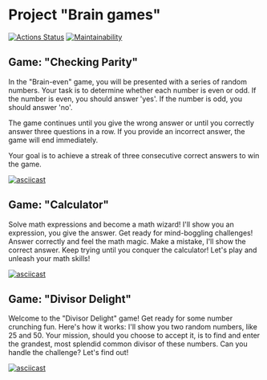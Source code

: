 # Project "Brain games"

[![Actions Status](https://github.com/Zakir0000/frontend-project-44/workflows/hexlet-check/badge.svg)](https://github.com/Zakir0000/frontend-project-44/actions)
[![Maintainability](https://api.codeclimate.com/v1/badges/41849fd4cc5b7d54c0d6/maintainability)](https://codeclimate.com/github/Zakir0000/frontend-project-44/maintainability)

<h2 id="brain-even">Game: "Checking Parity"</h2>
In the "Brain-even" game, you will be presented with a series of random numbers. Your task is to determine whether each number is even or odd. If the number is even, you should answer 'yes'. If the number is odd, you should answer 'no'.

The game continues until you give the wrong answer or until you correctly answer three questions in a row. If you provide an incorrect answer, the game will end immediately.

Your goal is to achieve a streak of three consecutive correct answers to win the game.

[![asciicast](https://asciinema.org/a/tM8kBw9yekKYMecCzEfUVnJ94.svg)](https://asciinema.org/a/tM8kBw9yekKYMecCzEfUVnJ94)

<h2 id="brain-calc">Game: "Calculator"</h2>
Solve math expressions and become a math wizard!
I'll show you an expression, you give the answer.
Get ready for mind-boggling challenges!
Answer correctly and feel the math magic.
Make a mistake, I'll show the correct answer.
Keep trying until you conquer the calculator!
Let's play and unleash your math skills!
<br>

[![asciicast](https://asciinema.org/a/0srWS0fa9UNRw7PDSSFyN0CdK.svg)](https://asciinema.org/a/0srWS0fa9UNRw7PDSSFyN0CdK)

<h2 id="brain-gcd">Game: "Divisor Delight"</h2>
Welcome to the "Divisor Delight" game! Get ready for some number crunching fun. Here's how it works: I'll show you two random numbers, like 25 and 50. Your mission, should you choose to accept it, is to find and enter the grandest, most splendid common divisor of these numbers. Can you handle the challenge? Let's find out!

[![asciicast](https://asciinema.org/a/pn1mGncTZI1EhdcGs6StvFZ3n.svg)](https://asciinema.org/a/pn1mGncTZI1EhdcGs6StvFZ3n)
